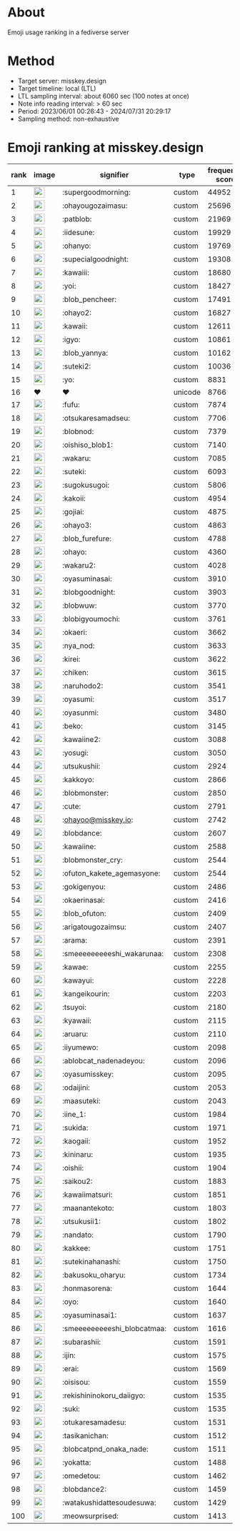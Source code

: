 # About
Emoji usage ranking in a fediverse server

# Method
- Target server: misskey.design
- Target timeline: local (LTL)
- LTL sampling interval: about 6060 sec (100 notes at once)
- Note info reading interval: > 60 sec
- Period: 2023/06/01 00:26:43 - 2024/07/31 20:29:17 
- Sampling method: non-exhaustive

# Emoji ranking at misskey.design

|rank|image|signifier|type|frequency score|
|----|----|----|----|----|
|1|<img height="24" src="https://misskey.design/emoji/supergoodmorning.webp">|:supergoodmorning:|custom|44952|
|2|<img height="24" src="https://misskey.design/emoji/ohayougozaimasu.webp">|:ohayougozaimasu:|custom|25696|
|3|<img height="24" src="https://misskey.design/emoji/patblob.webp">|:patblob:|custom|21969|
|4|<img height="24" src="https://misskey.design/emoji/iidesune.webp">|:iidesune:|custom|19929|
|5|<img height="24" src="https://misskey.design/emoji/ohanyo.webp">|:ohanyo:|custom|19769|
|6|<img height="24" src="https://misskey.design/emoji/supecialgoodnight.webp">|:supecialgoodnight:|custom|19308|
|7|<img height="24" src="https://misskey.design/emoji/kawaiii.webp">|:kawaiii:|custom|18680|
|8|<img height="24" src="https://misskey.design/emoji/yoi.webp">|:yoi:|custom|18427|
|9|<img height="24" src="https://misskey.design/emoji/blob_pencheer.webp">|:blob_pencheer:|custom|17491|
|10|<img height="24" src="https://misskey.design/emoji/ohayo2.webp">|:ohayo2:|custom|16827|
|11|<img height="24" src="https://misskey.design/emoji/kawaii.webp">|:kawaii:|custom|12611|
|12|<img height="24" src="https://misskey.design/emoji/igyo.webp">|:igyo:|custom|10861|
|13|<img height="24" src="https://misskey.design/emoji/blob_yannya.webp">|:blob_yannya:|custom|10162|
|14|<img height="24" src="https://misskey.design/emoji/suteki2.webp">|:suteki2:|custom|10036|
|15|<img height="24" src="https://misskey.design/emoji/yo.webp">|:yo:|custom|8831|
|16|❤|❤|unicode|8766|
|17|<img height="24" src="https://misskey.design/emoji/fufu.webp">|:fufu:|custom|7874|
|18|<img height="24" src="https://misskey.design/emoji/otsukaresamadseu.webp">|:otsukaresamadseu:|custom|7706|
|19|<img height="24" src="https://misskey.design/emoji/blobnod.webp">|:blobnod:|custom|7379|
|20|<img height="24" src="https://misskey.design/emoji/oishiso_blob1.webp">|:oishiso_blob1:|custom|7140|
|21|<img height="24" src="https://misskey.design/emoji/wakaru.webp">|:wakaru:|custom|7085|
|22|<img height="24" src="https://misskey.design/emoji/suteki.webp">|:suteki:|custom|6093|
|23|<img height="24" src="https://misskey.design/emoji/sugokusugoi.webp">|:sugokusugoi:|custom|5806|
|24|<img height="24" src="https://misskey.design/emoji/kakoii.webp">|:kakoii:|custom|4954|
|25|<img height="24" src="https://misskey.design/emoji/gojiai.webp">|:gojiai:|custom|4875|
|26|<img height="24" src="https://misskey.design/emoji/ohayo3.webp">|:ohayo3:|custom|4863|
|27|<img height="24" src="https://misskey.design/emoji/blob_furefure.webp">|:blob_furefure:|custom|4788|
|28|<img height="24" src="https://misskey.design/emoji/ohayo.webp">|:ohayo:|custom|4360|
|29|<img height="24" src="https://misskey.design/emoji/wakaru2.webp">|:wakaru2:|custom|4028|
|30|<img height="24" src="https://misskey.design/emoji/oyasuminasai.webp">|:oyasuminasai:|custom|3910|
|31|<img height="24" src="https://misskey.design/emoji/blobgoodnight.webp">|:blobgoodnight:|custom|3903|
|32|<img height="24" src="https://misskey.design/emoji/blobwuw.webp">|:blobwuw:|custom|3770|
|33|<img height="24" src="https://misskey.design/emoji/blobigyoumochi.webp">|:blobigyoumochi:|custom|3761|
|34|<img height="24" src="https://misskey.design/emoji/okaeri.webp">|:okaeri:|custom|3662|
|35|<img height="24" src="https://misskey.design/emoji/nya_nod.webp">|:nya_nod:|custom|3633|
|36|<img height="24" src="https://misskey.design/emoji/kirei.webp">|:kirei:|custom|3622|
|37|<img height="24" src="https://misskey.design/emoji/chiken.webp">|:chiken:|custom|3615|
|38|<img height="24" src="https://misskey.design/emoji/naruhodo2.webp">|:naruhodo2:|custom|3541|
|39|<img height="24" src="https://misskey.design/emoji/oyasumi.webp">|:oyasumi:|custom|3517|
|40|<img height="24" src="https://misskey.design/emoji/oyasunmi.webp">|:oyasunmi:|custom|3480|
|41|<img height="24" src="https://misskey.design/emoji/beko.webp">|:beko:|custom|3145|
|42|<img height="24" src="https://misskey.design/emoji/kawaiine2.webp">|:kawaiine2:|custom|3088|
|43|<img height="24" src="https://misskey.design/emoji/yosugi.webp">|:yosugi:|custom|3050|
|44|<img height="24" src="https://misskey.design/emoji/utsukushii.webp">|:utsukushii:|custom|2924|
|45|<img height="24" src="https://misskey.design/emoji/kakkoyo.webp">|:kakkoyo:|custom|2866|
|46|<img height="24" src="https://misskey.design/emoji/blobmonster.webp">|:blobmonster:|custom|2850|
|47|<img height="24" src="https://misskey.design/emoji/cute.webp">|:cute:|custom|2791|
|48|<img height="24" src="https://misskey.design/emoji/ohayoo.webp">|:ohayoo@misskey.io:|custom|2742|
|49|<img height="24" src="https://misskey.design/emoji/blobdance.webp">|:blobdance:|custom|2607|
|50|<img height="24" src="https://misskey.design/emoji/kawaiine.webp">|:kawaiine:|custom|2588|
|51|<img height="24" src="https://misskey.design/emoji/blobmonster_cry.webp">|:blobmonster_cry:|custom|2544|
|52|<img height="24" src="https://misskey.design/emoji/ofuton_kakete_agemasyone.webp">|:ofuton_kakete_agemasyone:|custom|2544|
|53|<img height="24" src="https://misskey.design/emoji/gokigenyou.webp">|:gokigenyou:|custom|2486|
|54|<img height="24" src="https://misskey.design/emoji/okaerinasai.webp">|:okaerinasai:|custom|2416|
|55|<img height="24" src="https://misskey.design/emoji/blob_ofuton.webp">|:blob_ofuton:|custom|2409|
|56|<img height="24" src="https://misskey.design/emoji/arigatougozaimsu.webp">|:arigatougozaimsu:|custom|2407|
|57|<img height="24" src="https://misskey.design/emoji/arama.webp">|:arama:|custom|2391|
|58|<img height="24" src="https://misskey.design/emoji/smeeeeeeeeeshi_wakarunaa.webp">|:smeeeeeeeeeshi_wakarunaa:|custom|2308|
|59|<img height="24" src="https://misskey.design/emoji/kawae.webp">|:kawae:|custom|2255|
|60|<img height="24" src="https://misskey.design/emoji/kawayui.webp">|:kawayui:|custom|2228|
|61|<img height="24" src="https://misskey.design/emoji/kangeikourin.webp">|:kangeikourin:|custom|2203|
|62|<img height="24" src="https://misskey.design/emoji/tsuyoi.webp">|:tsuyoi:|custom|2180|
|63|<img height="24" src="https://misskey.design/emoji/kyawaii.webp">|:kyawaii:|custom|2115|
|64|<img height="24" src="https://misskey.design/emoji/aruaru.webp">|:aruaru:|custom|2110|
|65|<img height="24" src="https://misskey.design/emoji/iiyumewo.webp">|:iiyumewo:|custom|2098|
|66|<img height="24" src="https://misskey.design/emoji/ablobcat_nadenadeyou.webp">|:ablobcat_nadenadeyou:|custom|2096|
|67|<img height="24" src="https://misskey.design/emoji/oyasumisskey.webp">|:oyasumisskey:|custom|2095|
|68|<img height="24" src="https://misskey.design/emoji/odaijini.webp">|:odaijini:|custom|2053|
|69|<img height="24" src="https://misskey.design/emoji/maasuteki.webp">|:maasuteki:|custom|2043|
|70|<img height="24" src="https://misskey.design/emoji/iine_1.webp">|:iine_1:|custom|1984|
|71|<img height="24" src="https://misskey.design/emoji/sukida.webp">|:sukida:|custom|1971|
|72|<img height="24" src="https://misskey.design/emoji/kaogaii.webp">|:kaogaii:|custom|1952|
|73|<img height="24" src="https://misskey.design/emoji/kininaru.webp">|:kininaru:|custom|1935|
|74|<img height="24" src="https://misskey.design/emoji/oishii.webp">|:oishii:|custom|1904|
|75|<img height="24" src="https://misskey.design/emoji/saikou2.webp">|:saikou2:|custom|1883|
|76|<img height="24" src="https://misskey.design/emoji/kawaiimatsuri.webp">|:kawaiimatsuri:|custom|1851|
|77|<img height="24" src="https://misskey.design/emoji/maanantekoto.webp">|:maanantekoto:|custom|1803|
|78|<img height="24" src="https://misskey.design/emoji/utsukusii1.webp">|:utsukusii1:|custom|1802|
|79|<img height="24" src="https://misskey.design/emoji/nandato.webp">|:nandato:|custom|1790|
|80|<img height="24" src="https://misskey.design/emoji/kakkee.webp">|:kakkee:|custom|1751|
|81|<img height="24" src="https://misskey.design/emoji/sutekinahanashi.webp">|:sutekinahanashi:|custom|1750|
|82|<img height="24" src="https://misskey.design/emoji/bakusoku_oharyu.webp">|:bakusoku_oharyu:|custom|1734|
|83|<img height="24" src="https://misskey.design/emoji/honmasorena.webp">|:honmasorena:|custom|1644|
|84|<img height="24" src="https://misskey.design/emoji/oyo.webp">|:oyo:|custom|1640|
|85|<img height="24" src="https://misskey.design/emoji/oyasuminasai1.webp">|:oyasuminasai1:|custom|1637|
|86|<img height="24" src="https://misskey.design/emoji/smeeeeeeeeeshi_blobcatmaa.webp">|:smeeeeeeeeeshi_blobcatmaa:|custom|1616|
|87|<img height="24" src="https://misskey.design/emoji/subarashii.webp">|:subarashii:|custom|1591|
|88|<img height="24" src="https://misskey.design/emoji/ijin.webp">|:ijin:|custom|1575|
|89|<img height="24" src="https://misskey.design/emoji/erai.webp">|:erai:|custom|1569|
|90|<img height="24" src="https://misskey.design/emoji/oisisou.webp">|:oisisou:|custom|1559|
|91|<img height="24" src="https://misskey.design/emoji/rekishininokoru_daiigyo.webp">|:rekishininokoru_daiigyo:|custom|1535|
|92|<img height="24" src="https://misskey.design/emoji/suki.webp">|:suki:|custom|1535|
|93|<img height="24" src="https://misskey.design/emoji/otukaresamadesu.webp">|:otukaresamadesu:|custom|1531|
|94|<img height="24" src="https://misskey.design/emoji/tasikanichan.webp">|:tasikanichan:|custom|1512|
|95|<img height="24" src="https://misskey.design/emoji/blobcatpnd_onaka_nade.webp">|:blobcatpnd_onaka_nade:|custom|1511|
|96|<img height="24" src="https://misskey.design/emoji/yokatta.webp">|:yokatta:|custom|1488|
|97|<img height="24" src="https://misskey.design/emoji/omedetou.webp">|:omedetou:|custom|1462|
|98|<img height="24" src="https://misskey.design/emoji/blobdance2.webp">|:blobdance2:|custom|1459|
|99|<img height="24" src="https://misskey.design/emoji/watakushidattesoudesuwa.webp">|:watakushidattesoudesuwa:|custom|1429|
|100|<img height="24" src="https://misskey.design/emoji/meowsurprised.webp">|:meowsurprised:|custom|1413|
